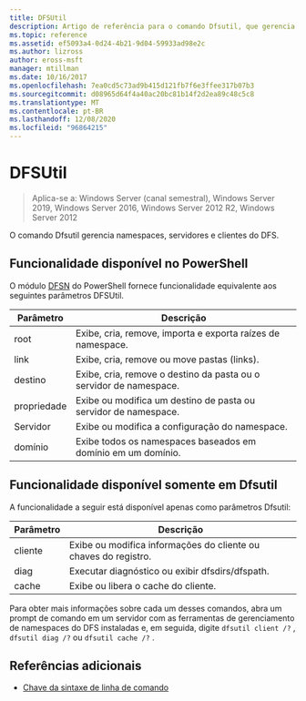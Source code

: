 ```yaml
---
title: DFSUtil
description: Artigo de referência para o comando Dfsutil, que gerencia namespaces do DFS, servidores e clientes.
ms.topic: reference
ms.assetid: ef5093a4-0d24-4b21-9d04-59933ad98e2c
ms.author: lizross
author: eross-msft
manager: mtillman
ms.date: 10/16/2017
ms.openlocfilehash: 7ea0cd5c73ad9b415d121fb7f6e3ffee317b07b3
ms.sourcegitcommit: d08965d64f4a40ac20bc81b14f2d2ea89c48c5c8
ms.translationtype: MT
ms.contentlocale: pt-BR
ms.lasthandoff: 12/08/2020
ms.locfileid: "96864215"
---
```

# <a name="dfsutil"></a>DFSUtil

> Aplica-se a: Windows Server (canal semestral), Windows Server 2019, Windows Server 2016, Windows Server 2012 R2, Windows Server 2012

O comando Dfsutil gerencia namespaces, servidores e clientes do DFS.

## <a name="functionality-available-in-powershell"></a>Funcionalidade disponível no PowerShell

O módulo [DFSN](/powershell/module/dfsn/) do PowerShell fornece funcionalidade equivalente aos seguintes parâmetros DFSUtil.

| Parâmetro | Descrição |
| --------- | ----------- |
| root | Exibe, cria, remove, importa e exporta raízes de namespace. |
| link | Exibe, cria, remove ou move pastas (links). |
| destino | Exibe, cria, remove o destino da pasta ou o servidor de namespace. |
| propriedade | Exibe ou modifica um destino de pasta ou servidor de namespace. |
| Servidor | Exibe ou modifica a configuração do namespace. |
| domínio | Exibe todos os namespaces baseados em domínio em um domínio. |

## <a name="functionality-available-only-in-dfsutil"></a>Funcionalidade disponível somente em Dfsutil

A funcionalidade a seguir está disponível apenas como parâmetros Dfsutil:

| Parâmetro | Descrição |
| --------- | ----------- |
| cliente | Exibe ou modifica informações do cliente ou chaves do registro. |
| diag | Executar diagnóstico ou exibir dfsdirs/dfspath. |
| cache | Exibe ou libera o cache do cliente. |

Para obter mais informações sobre cada um desses comandos, abra um prompt de comando em um servidor com as ferramentas de gerenciamento de namespaces do DFS instaladas e, em seguida, digite `dfsutil client /?` , `dfsutil diag /?` ou `dfsutil cache /?` .

## <a name="additional-references"></a>Referências adicionais

- [Chave da sintaxe de linha de comando](command-line-syntax-key.md)
